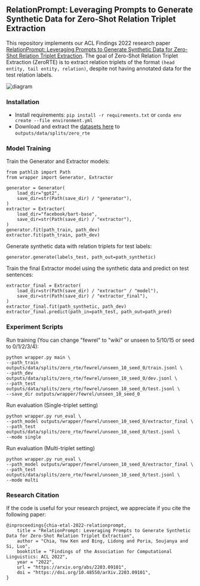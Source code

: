 ## RelationPrompt: Leveraging Prompts to Generate Synthetic Data for Zero-Shot Relation Triplet Extraction

This repository implements our ACL Findings 2022 research paper [RelationPrompt: Leveraging Prompts to Generate Synthetic Data for Zero-Shot Relation Triplet Extraction](https://doi.org/10.48550/arXiv.2203.09101). 
The goal of Zero-Shot Relation Triplet Extraction (ZeroRTE) is to extract relation triplets of the format `(head entity, tail entity, relation)`, despite not having annotated data for the test relation labels.

![diagram](https://github.com/declare-lab/RelationPrompt/releases/download/v1.0.0/diagram.png)

### Installation

- Install requirements: `pip install -r requirements.txt` or `conda env create --file environment.yml`
- Download and extract the [datasets here](https://github.com/declare-lab/RelationPrompt/releases/download/v1.0.0/zero_rte_data.zip) to `outputs/data/splits/zero_rte`

### Model Training

Train the Generator and Extractor models:
```
from pathlib import Path
from wrapper import Generator, Extractor

generator = Generator(
    load_dir="gpt2",
    save_dir=str(Path(save_dir) / "generator"),
)
extractor = Extractor(
    load_dir="facebook/bart-base",
    save_dir=str(Path(save_dir) / "extractor"),
)
generator.fit(path_train, path_dev)
extractor.fit(path_train, path_dev)
```

Generate synthetic data with relation triplets for test labels:
```
generator.generate(labels_test, path_out=path_synthetic)
```

Train the final Extractor model using the synthetic data and predict on test sentences:
```
extractor_final = Extractor(
    load_dir=str(Path(save_dir) / "extractor" / "model"),
    save_dir=str(Path(save_dir) / "extractor_final"),
)
extractor_final.fit(path_synthetic, path_dev)
extractor_final.predict(path_in=path_test, path_out=path_pred)
```

### Experiment Scripts

Run training (You can change "fewrel" to "wiki" or unseen to 5/10/15 or seed to 0/1/2/3/4):
```
python wrapper.py main \
--path_train outputs/data/splits/zero_rte/fewrel/unseen_10_seed_0/train.jsonl \                                       
--path_dev outputs/data/splits/zero_rte/fewrel/unseen_10_seed_0/dev.jsonl \                                           
--path_test outputs/data/splits/zero_rte/fewrel/unseen_10_seed_0/test.jsonl \                                         
--save_dir outputs/wrapper/fewrel/unseen_10_seed_0   
```

Run evaluation (Single-triplet setting)
```
python wrapper.py run_eval \                                                                                               
--path_model outputs/wrapper/fewrel/unseen_10_seed_0/extractor_final \                                                  
--path_test outputs/data/splits/zero_rte/fewrel/unseen_10_seed_0/test.jsonl \
--mode single
```

Run evaluation (Multi-triplet setting)
```
python wrapper.py run_eval \                                                                                               
--path_model outputs/wrapper/fewrel/unseen_10_seed_0/extractor_final \                                                  
--path_test outputs/data/splits/zero_rte/fewrel/unseen_10_seed_0/test.jsonl \
--mode multi
```

### Research Citation
If the code is useful for your research project, we appreciate if you cite the following paper:
```
@inproceedings{chia-etal-2022-relationprompt,
    title = "RelationPrompt: Leveraging Prompts to Generate Synthetic Data for Zero-Shot Relation Triplet Extraction",
    author = "Chia, Yew Ken and Bing, Lidong and Poria, Soujanya and Si, Luo",
    booktitle = "Findings of the Association for Computational Linguistics: ACL 2022",
    year = "2022",
    url = "https://arxiv.org/abs/2203.09101",
    doi = "https://doi.org/10.48550/arXiv.2203.09101",
}
```
